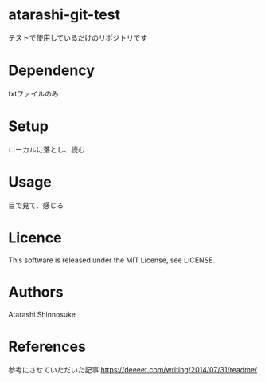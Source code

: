 # atarashi-git-test
テストで使用しているだけのリポジトリです

# Dependency
txtファイルのみ

# Setup
ローカルに落とし、読む


# Usage
目で見て、感じる

# Licence
This software is released under the MIT License, see LICENSE.

# Authors
Atarashi Shinnosuke

# References
参考にさせていただいた記事
https://deeeet.com/writing/2014/07/31/readme/